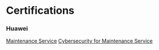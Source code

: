 # Certifications

### Huawei
[Maintenance Service](./Huawei/maintenance-service.pdf)
[Cybersecurity for Maintenance Service](./Huawei/cybersec-for-maintenance.pdf)